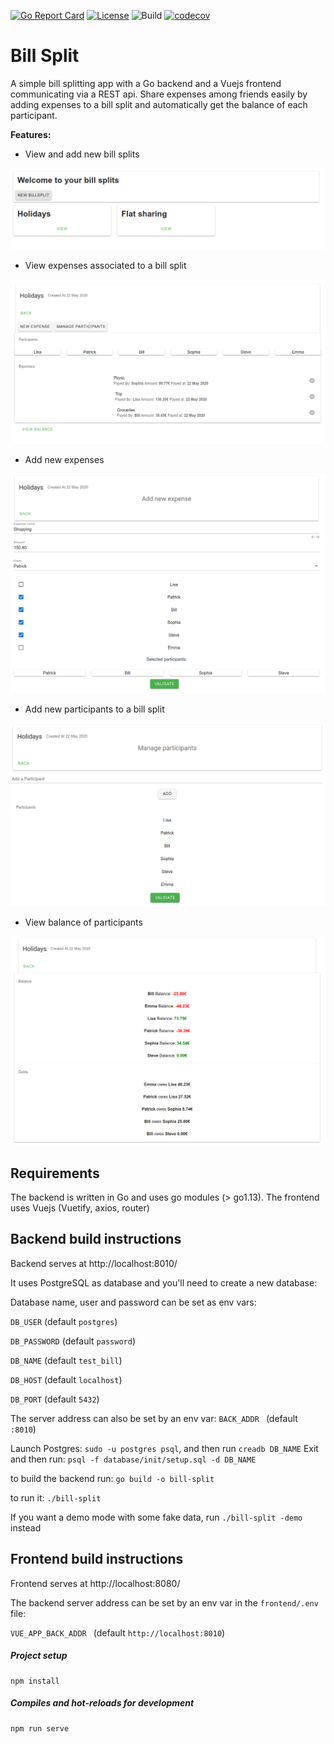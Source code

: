 [![Go Report Card](https://goreportcard.com/badge/github.com/Baumanar/bill-split)](https://goreportcard.com/report/github.com/Baumanar/bill-split)
[![License](https://img.shields.io/badge/License-Apache%202.0-blue.svg)](https://github.com/Baumanar/bill-split/blob/master/LICENSE) 
![Build](https://travis-ci.org/Baumanar/bill-split.svg?branch=master) 
[![codecov](https://codecov.io/gh/Baumanar/bill-split/branch/master/graph/badge.svg)](https://codecov.io/gh/Baumanar/bill-split)


# Bill Split

A simple bill splitting app with a Go backend and a Vuejs frontend communicating via a REST api.
Share expenses among friends easily by adding expenses to a bill split and automatically get the balance of each participant.

**Features:**
* View and add new bill splits

![HTTP bill-split](images/billsplitlist.png)

* View expenses associated to a bill split

![HTTP bill-split](images/billsplit.png)

* Add new expenses

![HTTP bill-split](images/newexpense.png)

* Add new participants to a bill split

![HTTP bill-split](images/manageparticipants.png)


* View balance of participants

![HTTP bill-split](images/balance.png)



## Requirements

The backend is written in Go and uses go modules (> go1.13).
The frontend uses Vuejs (Vuetify, axios, router)

## Backend build instructions

Backend serves at http://localhost:8010/

It uses PostgreSQL as database and you'll need to create a new database:

Database name, user and password can be set as env vars:

`DB_USER` (default `postgres`)

 `DB_PASSWORD` (default `password`)
 
 `DB_NAME` (default `test_bill`)
 
  `DB_HOST` (default `localhost`)
  
   `DB_PORT` (default `5432`)
 
The server address can also be set by an env var:
 `BACK_ADDR ` (default `:8010`)


Launch Postgres: `sudo -u postgres psql`, and then run `creadb DB_NAME`
Exit and then run: `psql -f database/init/setup.sql -d DB_NAME`


to build the backend run: `go build -o bill-split`

to run it:  `./bill-split`

If you want a demo mode with some fake data,  run `./bill-split -demo` instead

## Frontend build instructions

Frontend serves at http://localhost:8080/


The backend server address can be set by an env var in the `frontend/.env` file:

 `VUE_APP_BACK_ADDR ` (default `http://localhost:8010`)

##### Project setup
```
npm install
```

##### Compiles and hot-reloads for development
```
npm run serve
```




